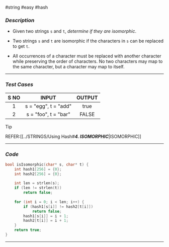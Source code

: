 #string  #easy #hash 
### *Description*  ###

-  Given two strings `s` and `t`, _determine if they are isomorphic_.

- Two strings `s` and `t` are isomorphic if the characters in `s` can be replaced to get `t`.

- All occurrences of a character must be replaced with another character while preserving the order of characters. No two characters may map to the same character, but a character may map to itself.
---
### *Test Cases* ###

| **S NO** |      **INPUT**       | **OUTPUT** |
| :------: | :------------------: | :--------: |
|    1     | s = "egg", t = "add" |    true    |
|    2     | s = "foo", t = "bar" |   FALSE    |


>[!tip]
>REFER:[[../STRINGS/Using Hash#***4. ISOMORPHIC***|ISOMORPHIC]]

---
### *Code* ###

```c
bool isIsomorphic(char* s, char* t) {
    int hash1[256] = {0};
    int hash2[256] = {0};
    
    int len = strlen(s);
    if (len != strlen(t))
        return false;
        
    for (int i = 0; i < len; i++) {
        if (hash1[s[i]] != hash2[t[i]])
            return false;
        hash1[s[i]] = i + 1;
        hash2[t[i]] = i + 1;
    }
    return true;
}

```
---